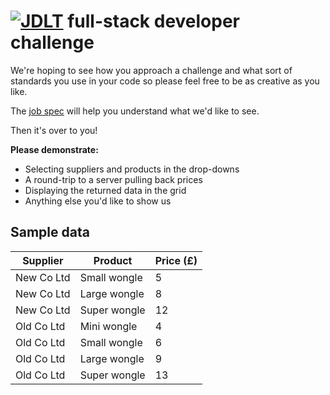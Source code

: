 # [![JDLT](https://jdlt.co.uk/jdlt_500px_light.png "JDLT")](https://jdlt.co.uk) full-stack developer challenge

We're hoping to see how you approach a challenge and what sort of standards you use in your code so please feel free to be as creative as you like.

The [job spec](https://jdlt.co.uk/join/full-stack-developer) will help you understand what we'd like to see.

Then it's over to you!

**Please demonstrate:**
* Selecting suppliers and products in the drop-downs
* A round-trip to a server pulling back prices
* Displaying the returned data in the grid
* Anything else you'd like to show us

## Sample data

| Supplier    | Product      | Price (£) |
| ------------|--------------|-----------|
| New Co Ltd  | Small wongle | 5         |
| New Co Ltd  | Large wongle | 8         |
| New Co Ltd  | Super wongle | 12        |
| Old Co Ltd  | Mini wongle  | 4         |
| Old Co Ltd  | Small wongle | 6         |
| Old Co Ltd  | Large wongle | 9         |
| Old Co Ltd  | Super wongle | 13        |
